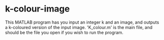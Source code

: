 # k-colour-image

This MATLAB program has you input an integer k and an image, and outputs a k-coloured version of the input image. 'K_colour.m' is the main file, and should be the file you open if you wish to run the program.
